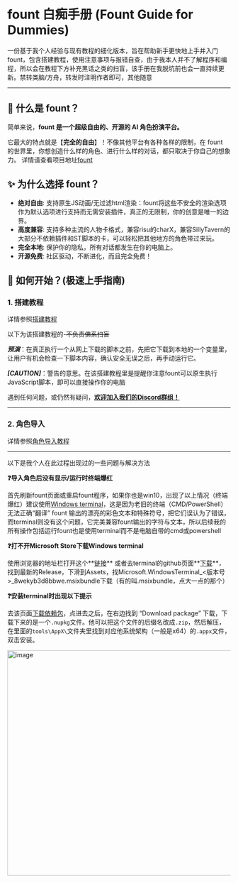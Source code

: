 # fount 白痴手册 (Fount Guide for Dummies)
一份基于我个人经验与现有教程的细化版本，旨在帮助新手更快地上手并入门fount，包含搭建教程，使用注意事项与报错自查，由于我本人并不了解程序和编程，所以会在教程下方补充黑话之类的扫盲，该手册在我脱坑前也会一直持续更新。禁转类脑/方舟，转发时注明作者即可，其他随意


---

## 🧐 什么是 fount？

简单来说，**fount 是一个超级自由的、开源的 AI 角色扮演平台。**

它最大的特点就是【**完全的自由**】！不像其他平台有各种各样的限制，在 fount 的世界里，你想创造什么样的角色、进行什么样的对话，都只取决于你自己的想象力。
详情请查看项目地址[fount](https://github.com/steve02081504/fount)

## ✨ 为什么选择 fount？

*   **绝对自由**: 支持原生JS动画/无过滤html渲染：fount将这些不安全的渲染选项作为默认选项进行支持而无需安装插件，真正的无限制，你的创意是唯一的边界。
*   **高度兼容**: 支持多种主流的人物卡格式，兼容risu的charX，兼容SillyTavern的大部分不依赖插件和ST脚本的卡，可以轻松把其他地方的角色带过来玩。
*   **完全本地**: 保护你的隐私，所有对话都发生在你的电脑上。
*   **开源免费**: 社区驱动，不断进化，而且完全免费！

## 🚀 如何开始？(极速上手指南)

### 1. 搭建教程
详情参照[搭建教程](https://github.com/steve02081504/fount/blob/master/docs/Readme.zh-CN.md#%E5%AE%89%E8%A3%85%E5%B0%86-fount-%E7%BC%96%E7%BB%87%E5%85%A5%E4%BD%A0%E7%9A%84%E4%B8%96%E7%95%8C--%E6%AF%AB%E4%B8%8D%E8%B4%B9%E5%8A%9B)


以下为该搭建教程的-~~不负责佛系扫盲~~

***预演***：在真正执行一个从网上下载的脚本之前，先把它下载到本地的一个变量里，让用户有机会检查一下脚本内容，确认安全无误之后，再手动运行它。

***[CAUTION]***：警告的意思。在该搭建教程里是提醒你注意fount可以原生执行JavaScript脚本，即可以直接操作你的电脑

遇到任何问题，或仍然有疑问，**[欢迎加入我们的Discord群组！](https://discord.gg/sKdutkWQgt)**

---
### 2. 角色导入
详情参照[角色导入教程](https://discord.com/channels/1288934771153440768/1302581938657431622/1332720852223131729)

---
以下是我个人在此过程出现过的一些问题与解决方法

__**❓导入角色后没有显示/运行时终端爆红**__

首先刷新fount页面或重启fount程序，如果你也是win10，出现了以上情况（终端爆红）建议使用[Windows terminal](https://aka.ms/terminal)，这是因为老旧的终端（CMD/PowerShell）无法正确“翻译” fount 输出的漂亮的彩色文本和特殊符号，把它们误认为了错误，而terminal则没有这个问题，它完美兼容fount输出的字符与文本，所以后续我的所有操作包括运行fount也是使用terminal而不是电脑自带的cmd或powershell

__**❓打不开Microsoft Store下载Windows terminal**__

使用浏览器的地址栏打开这个**[链接](ms-windows-store://pdp/?productId=9N0DX20HK701)**
或者去terminal的github页面**[下载](https://github.com/microsoft/terminal/releases)**，找到最新的Release，下滑到Assets，找Microsoft.WindowsTerminal_<版本号>_8wekyb3d8bbwe.msixbundle下载（有的叫.msixbundle，点大一点的那个）

__**❓安装terminal时出现以下提示**__

去该页面[下载依赖包](https://www.nuget.org/packages/Microsoft.UI.Xaml/)，点进去之后，在右边找到 “Download package” 下载，下载下来的是一个`.nupkg`文件。他可以把这个文件的后缀名改成`.zip`，然后解压，在里面的`tools\AppX\`文件夹里找到对应他系统架构（一般是x64）的`.appx`文件，双击安装。

<img width="812" height="508" alt="image" src="https://github.com/user-attachments/assets/1064e58e-0ed8-4baf-8d04-c6594abf03cf" />




